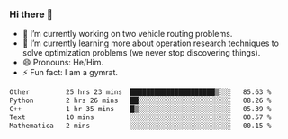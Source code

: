 ### Hi there 👋

- 🔭 I’m currently working on two vehicle routing problems.
- 🌱 I’m currently learning more about operation research techniques to solve optimization problems (we never stop discovering things).
- 😄 Pronouns: He/Him.
- ⚡ Fun fact: I am a gymrat.

<!-- - 📫 How to reach me: [oscarale930719@gmail.com](mailto:oscarale930719@gmail.com) -->

<!--
**oscaralejandro1907/oscaralejandro1907** is a ✨ _special_ ✨ repository because its `README.md` (this file) appears on your GitHub profile.

Here are some ideas to get you started:

- 🔭 I’m currently working on ...
- 🌱 I’m currently learning ...
- 👯 I’m looking to collaborate on ...
- 🤔 I’m looking for help with ...
- 💬 Ask me about ...
- 📫 How to reach me: ...
- 😄 Pronouns: ...
- ⚡ Fun fact: ...
-->

<!--START_SECTION:waka-->

```txt
Other         25 hrs 23 mins  █████████████████████▒░░░   85.63 %
Python        2 hrs 26 mins   ██░░░░░░░░░░░░░░░░░░░░░░░   08.26 %
C++           1 hr 35 mins    █▒░░░░░░░░░░░░░░░░░░░░░░░   05.39 %
Text          10 mins         ░░░░░░░░░░░░░░░░░░░░░░░░░   00.57 %
Mathematica   2 mins          ░░░░░░░░░░░░░░░░░░░░░░░░░   00.15 %
```

<!--END_SECTION:waka-->
